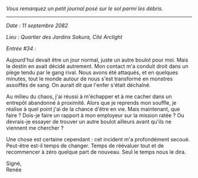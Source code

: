 _Vous remarquez un petit journal posé sur le sol parmi les débris._

---

_Date : 11 septembre 2082_

_Lieu : Quartier des Jardins Sakura, Cité Arclight_

_Entrée #34 :_

Aujourd'hui devait être un jour normal, juste un autre boulot pour moi. Mais le destin en avait décidé autrement. Mon contact m'a conduit droit dans un piège tendu par le gang rival. Nous avons été attaqués, et en quelques minutes, tout le monde autour de nous s'est transformé en monstres assoiffés de sang. On aurait dit que l'enfer s'était déchaîné.

Au milieu du chaos, j'ai réussi à m'échapper et à me cacher dans un entrepôt abandonné à proximité. Alors que je reprends mon souffle, je réalise à quel point j'ai de la chance d'être en vie. Mais maintenant, que faire ? Dois-je faire un rapport à mon employeur sur la mission ratée ? Ou devrais-je essayer de trouver un autre boulot ailleurs avant qu'ils ne viennent me chercher ?

Une chose est certaine cependant : cet incident m'a profondément secoué. Peut-être est-il temps de changer. Temps de réévaluer tout et de recommencer à zéro quelque part de nouveau. Seul le temps nous le dira.

Signé,  
Renée
